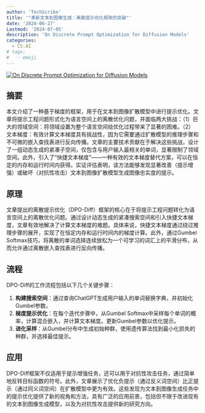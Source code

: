 ```yaml
---
author: 'TechScribe'
title: '"革新文本到图像生成：离散提示优化框架的突破"'
date: '2024-06-27'
Lastmod: '2024-07-05'
description: 'On Discrete Prompt Optimization for Diffusion Models'
categories:
  - CS.AI
# tags:
#   - emoji
---
```


[![On Discrete Prompt Optimization for Diffusion Models](https://arxiv-research-1301205113.cos.ap-guangzhou.myqcloud.com/images/2407.01606v1.pdf_0.jpg)](https://arxiv.org/abs/2407.01606v1)

## 摘要

本文介绍了一种基于梯度的框架，用于在文本到图像扩散模型中进行提示优化。文章将提示工程问题形式化为语言空间上的离散优化问题，并面临两大挑战：（1）巨大的领域空间：将领域设置为整个语言空间给优化过程带来了显著的困难。（2）文本梯度：有效计算文本梯度具有挑战性，因为它需要通过扩散模型的推理步骤和不可微的嵌入查找表进行反向传播。文章的主要技术贡献在于解决这些挑战，设计了一组动态生成的紧凑子空间，仅包含与用户输入最相关的单词，显著限制了领域空间。此外，引入了“快捷文本梯度”——一种有效的文本梯度替代方案，可以在恒定的内存和运行时间内获得。实证评估表明，该方法能够发现显著改善（提示增强）或破坏（对抗性攻击）文本到图像扩散模型生成图像忠实度的提示。<!--more-->

## 原理

文章提出的离散提示优化（DPO-Diff）框架的核心在于将提示工程问题转化为语言空间上的离散优化问题。通过设计动态生成的紧凑搜索空间和引入快捷文本梯度，文章有效地解决了计算文本梯度的难题。具体来说，快捷文本梯度通过绕过推理步骤的展开，实现了在恒定内存和运行时间内的梯度计算。此外，通过Gumbel Softmax技巧，将离散的单词选择连续放松为一个可学习的词汇上的平滑分布，从而允许通过离散嵌入查找表进行反向传播。

## 流程

DPO-Diff的工作流程包括以下几个关键步骤：
1. **构建搜索空间**：通过查询ChatGPT生成用户输入的单词替换字典，并初始化Gumbel参数。
2. **梯度提示优化**：在每个迭代步骤中，从Gumbel Softmax中采样每个单词的概率，计算混合嵌入，并计算文本梯度。更新Gumbel参数以优化提示。
3. **进化采样**：从Gumbel分布中生成初始种群，使用遗传算法找到最小化损失的种群，并选择最佳提示。

## 应用

DPO-Diff框架不仅适用于提示增强任务，还可以用于对抗性攻击任务，通过简单地反转目标函数的符号。此外，文章展示了优化负提示（通过反义词空间）比正提示（通过同义词空间）在扩散模型中更为有效。这些发现为文本到图像生成任务中的提示优化提供了新的视角和方法，具有广泛的应用前景，包括但不限于改进现有的文本到图像生成模型，以及为对抗性攻击提供新的研究方向。